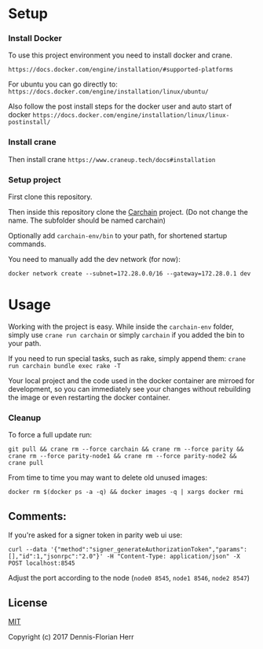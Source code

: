 # Setup

### Install Docker

To use this project environment you need to install docker and crane.

`https://docs.docker.com/engine/installation/#supported-platforms`

For ubuntu you can go directly to: `https://docs.docker.com/engine/installation/linux/ubuntu/`

Also follow the post install steps for the docker user and auto start of docker `https://docs.docker.com/engine/installation/linux/linux-postinstall/`

### Install crane

Then install crane `https://www.craneup.tech/docs#installation`

### Setup project

First clone this repository.

Then inside this repository clone the [Carchain](https://github.com/blc-psi/carchain) project. (Do not change the name. The subfolder should be named carchain)

Optionally add `carchain-env/bin` to your path, for shortened startup commands.

You need to manually add the dev network (for now):

`docker network create --subnet=172.28.0.0/16 --gateway=172.28.0.1 dev`

# Usage

Working with the project is easy. While inside the `carchain-env` folder, simply use `crane run carchain` or simply `carchain` if you added the bin to your path.

If you need to run special tasks, such as rake, simply append them: `crane run carchain bundle exec rake -T`

Your local project and the code used in the docker container are mirroed for development, so you can immediately see your changes without rebuilding the image or even restarting the docker container.

### Cleanup

To force a full update run:

`git pull && crane rm --force carchain && crane rm --force parity && crane rm --force parity-node1 && crane rm --force parity-node2 && crane pull`

From time to time you may want to delete old unused images:

`docker rm $(docker ps -a -q) && docker images -q | xargs docker rmi`

## Comments:

If you're asked for a signer token in parity web ui use:

```
curl --data '{"method":"signer_generateAuthorizationToken","params":[],"id":1,"jsonrpc":"2.0"}' -H "Content-Type: application/json" -X POST localhost:8545
```

Adjust the port according to the node (`node0 8545`, `node1 8546`, `node2 8547`)

## License

[MIT](https://github.com/blc-psi/carchain-env/blob/master/LICENSE)

Copyright (c) 2017 Dennis-Florian Herr
